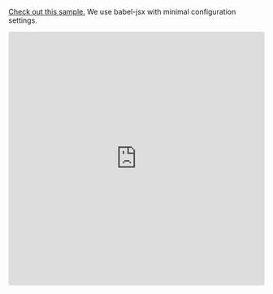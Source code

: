 [Check out this sample.](https://codesandbox.io/s/revo-grid-vanilla-jsx-zj0q6?file=/src/index.js)
We use babel-jsx with minimal configuration settings.

<ClientOnly>
  <iframe src="https://codesandbox.io/embed/revo-grid-vanilla-jsx-zj0q6?fontsize=14&hidenavigation=1&theme=dark"
     style="width:100%; height:500px; border:0; border-radius: 4px; overflow:hidden;"
     title="revo-grid-vanilla-jsx"
     allow="accelerometer; ambient-light-sensor; camera; encrypted-media; geolocation; gyroscope; hid; microphone; midi; payment; usb; vr; xr-spatial-tracking"
     sandbox="allow-forms allow-modals allow-popups allow-presentation allow-same-origin allow-scripts"></iframe>
</ClientOnly>